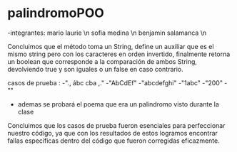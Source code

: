# palindromoPOO

-integrantes:
mario laurie \n
sofia medina \n
benjamin salamanca \n
 
Concluimos que el método toma un String, define un auxiliar que es el mismo string pero con los caracteres en orden invertido, finalmente retorna un boolean que corresponde a la comparación de ambos String, devolviendo true y son iguales o un false en caso contrario.

casos de prueba :
-"., ábc cba ,."
-"AbCdEf"
-"abcdefghi"
-"1abc"
-"200"
-""
- ademas se probará el poema que era un palindromo visto durante la clase

Concluimos que los casos de prueba fueron esenciales  para perfeccionar nuestro código, ya que con los resultados de estos logramos encontrar fallas específicas dentro del código que fueron corregidas eficazmente.
